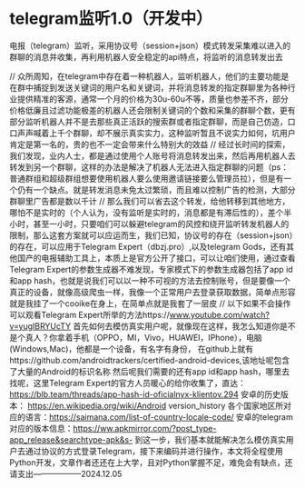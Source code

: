# telegram监听1.0（开发中）
电报（telegram）监听，采用协议号（session+json）模式转发采集难以进入的群聊的消息并收集，再利用机器人安全稳定的api特点，将监听的消息转发出去

//
众所周知，在telegram中存在着一种机器人，监听机器人，他们的主要功能是在群中捕捉到发送关键词的用户名和关键词，并将消息转发的指定群聊里为各种行业提供精准的客源，通常一个月的价格为30u-60u不等，质量也参差不齐，部分价格低廉且过滤功能极差的机器人还会限制关键词的个数和采集的群聊个数，更有部分监听机器人并不是去那些真正活跃的搜索群或者指定群聊，而是自己仿造，口口声声喊着上千个群聊，却不展示真实实力，这种监听暂且不说实力如何，坑用户肯定是第一名的，贵的也不一定会带来什么特别大的效益
//
经过长时间的探索，我们发现，业内人士，都是通过使用个人账号将消息转发出来，然后再用机器人去转发到另一个群聊，这样的办法是解决了机器人无法进入指定群聊的问题（ps：普通群组和超级群组想要使用机器人要么使用邀请链接要么管理员拉），但是有一个仍有一个缺点。就是转发消息未免太过繁琐，而且难以控制广告的检测，大部分群聊里广告都是数以千计
//
那么我们可以省去这个转发，给他转移到其他地方，哪怕不是实时的（个人认为，没有监听是实时的，消息都是有滞后性的），差个半小时，甚至一小时，只要咱们可以躲避telegram的风控和绕开监听转发机器人的限制，那么这套方案就可以应运而生，我们已知，协议号的存在（session+json）的存在，可以应用于Telegram Expert（dbzj.pro）,以及telegram Gods，还有其他国产的电报辅助工具上，本质上是官方公开了接口，可以让咱们使用，通过查看Telegram Expert的参数生成器不难发现，专家模式下的参数生成器包括了app id和app hash，也就是说我们可以以一种不可视的方法去控制账号，但是要像一个真正的设备，就像高级爬虫一样，我像一个正常用户去登录获取数据，简单点形容就是我挂了一个cooike在身上，在简单点就是我套了一层皮
//
以下如果不会操作可以观看Telegram Expert所举的方法https://www.youtube.com/watch?v=yugIBRYUcTY
首先如何去模仿真实用户呢，就像现在这样，我怎么知道你是不是个真人？你拿着手机（OPPO，MI，Vivo，HUAWEI，IPhone），电脑(Windows,Mac)，他都是一个设备，有名字有身份，
在github上就有https://github.com/androidtrackers/certified-android-devices,该地址呢包含了大量的Android的标识名称
然后呢我们需要的还有app id和app hash，哪里去找呢，这里Telegram Expert的官方人员暖心的给你收集了，直达：https://blb.team/threads/app-hash-id-oficialnyx-klientov.294
安卓的历史版本： https://en.wikipedia.org/wiki/Android version_history
各个国家地区所对应的语言：https://saimana.com/list-of-country-locale-code/
安卓的telegram对应的版本信息：https://ww.apkmirror.com/?post_type-app_release&searchtype-apk&s-
到这一步，我们基本就能解决怎么模仿真实用户去通过协议的方式登录Telegram，接下来编码并进行操作，本文将全程使用Python开发，文章作者还还在上大学，且对Python掌握不足，难免会有缺点，还请支出——————2024.12.05
